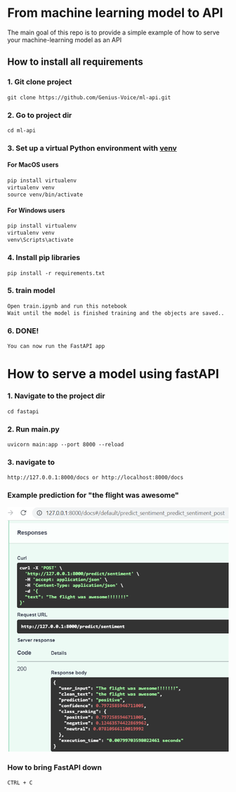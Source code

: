 # From machine learning model to API

The main goal of this repo is to provide a simple example of how to serve your machine-learning model as an API

## How to install all requirements

### 1. Git clone project

```
git clone https://github.com/Genius-Voice/ml-api.git
```

### 2. Go to project dir

```
cd ml-api
```

### 3. Set up a virtual Python environment with [venv](https://docs.python.org/3/library/venv.html)

#### For MacOS users

```
pip install virtualenv
virtualenv venv
source venv/bin/activate
```

#### For Windows users

```
pip install virtualenv
virtualenv venv
venv\Scripts\activate
```

### 4. Install pip libraries

```
pip install -r requirements.txt
```

### 5. train model

```
Open train.ipynb and run this notebook
Wait until the model is finished training and the objects are saved..
```

### 6. DONE! 
```
You can now run the FastAPI app
```

# How to serve a model using fastAPI

### 1. Navigate to the project dir

```
cd fastapi
```

### 2. Run main.py

```
uvicorn main:app --port 8000 --reload
```

### 3. navigate to

```
http://127.0.0.1:8000/docs or http://localhost:8000/docs
```

### Example prediction for "the flight was awesome"

![](images/fastapi_response.png)


### How to bring FastAPI down

```
CTRL + C
```


